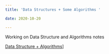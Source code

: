 ```yaml
---
title: 'Data Structures + Some Algorithms '

date: 2020-10-20

---
```

Working on Data Structure and Algorithms notes

[Data Structure + Algorithms](https://devintheengineer.com/algorithms)]
